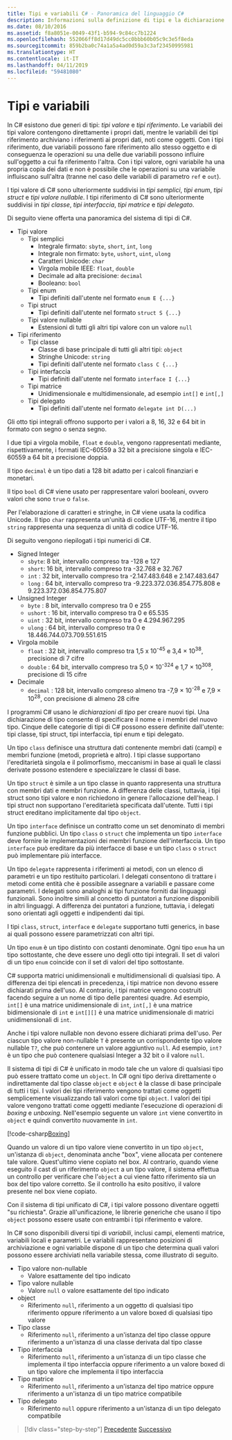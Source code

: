 ```yaml
---
title: Tipi e variabili C# - Panoramica del linguaggio C#
description: Informazioni sulla definizione di tipi e la dichiarazione di variabili nel linguaggio C#
ms.date: 08/10/2016
ms.assetid: f8a8051e-0049-43f1-b594-9c84cc7b1224
ms.openlocfilehash: 552066ff8d17d49dc5cc0bbb60b05c9c3e5f8eda
ms.sourcegitcommit: 859b2ba0c74a1a5a4ad0d59a3c3af23450995981
ms.translationtype: HT
ms.contentlocale: it-IT
ms.lasthandoff: 04/11/2019
ms.locfileid: "59481080"
---
```

# <a name="types-and-variables"></a>Tipi e variabili

In C# esistono due generi di tipi: *tipi valore* e *tipi riferimento*. Le variabili dei tipi valore contengono direttamente i propri dati, mentre le variabili dei tipi riferimento archiviano i riferimenti ai propri dati, noti come oggetti. Con i tipi riferimento, due variabili possono fare riferimento allo stesso oggetto e di conseguenza le operazioni su una delle due variabili possono influire sull'oggetto a cui fa riferimento l'altra. Con i tipi valore, ogni variabile ha una propria copia dei dati e non è possibile che le operazioni su una variabile influiscano sull'altra (tranne nel caso delle variabili di parametro `ref` e `out`).

I tipi valore di C# sono ulteriormente suddivisi in *tipi semplici*, *tipi enum*, *tipi struct* e *tipi valore nullable*. I tipi riferimento di C# sono ulteriormente suddivisi in *tipi classe*, *tipi interfaccia*, *tipi matrice* e *tipi delegato*.

Di seguito viene offerta una panoramica del sistema di tipi di C#.

* Tipi valore
  - Tipi semplici
    * Integrale firmato: `sbyte`, `short`, `int`, `long`
    * Integrale non firmato: `byte`, `ushort`, `uint`, `ulong`
    * Caratteri Unicode: `char`
    * Virgola mobile IEEE: `float`, `double`
    * Decimale ad alta precisione: `decimal`
    * Booleano: `bool`
  - Tipi enum
    * Tipi definiti dall'utente nel formato `enum E {...}`
  - Tipi struct
    * Tipi definiti dall'utente nel formato `struct S {...}`
  - Tipi valore nullable
    * Estensioni di tutti gli altri tipi valore con un valore `null`
* Tipi riferimento
  - Tipi classe
    * Classe di base principale di tutti gli altri tipi: `object`
    * Stringhe Unicode: `string`
    * Tipi definiti dall'utente nel formato `class C {...}`
  - Tipi interfaccia
    * Tipi definiti dall'utente nel formato `interface I {...}`
  - Tipi matrice
    * Unidimensionale e multidimensionale, ad esempio `int[]` e `int[,]`
  - Tipi delegato
    * Tipi definiti dall'utente nel formato `delegate int D(...)`

Gli otto tipi integrali offrono supporto per i valori a 8, 16, 32 e 64 bit in formato con segno o senza segno.

I due tipi a virgola mobile, `float` e `double`, vengono rappresentati mediante, rispettivamente, i formati IEC-60559 a 32 bit a precisione singola e IEC-60559 a 64 bit a precisione doppia.

Il tipo `decimal` è un tipo dati a 128 bit adatto per i calcoli finanziari e monetari.

Il tipo `bool` di C# viene usato per rappresentare valori booleani, ovvero valori che sono `true` o `false`.

Per l'elaborazione di caratteri e stringhe, in C# viene usata la codifica Unicode. Il tipo `char` rappresenta un'unità di codice UTF-16, mentre il tipo `string` rappresenta una sequenza di unità di codice UTF-16.

Di seguito vengono riepilogati i tipi numerici di C#.

* Signed Integer
  - `sbyte`:  8 bit, intervallo compreso tra -128 e 127
  - `short`: 16 bit, intervallo compreso tra -32.768 e 32.767
  - `int`  : 32 bit, intervallo compreso tra -2.147.483.648 e 2.147.483.647
  - `long` : 64 bit, intervallo compreso tra -9.223.372.036.854.775.808 e 9.223.372.036.854.775.807
* Unsigned Integer
  - `byte`   :  8 bit, intervallo compreso tra 0 e 255
  - `ushort` : 16 bit, intervallo compreso tra 0 e 65.535
  - `uint`   : 32 bit, intervallo compreso tra 0 e 4.294.967.295
  - `ulong`  : 64 bit, intervallo compreso tra 0 e 18.446.744.073.709.551.615
* Virgola mobile
  - `float`  : 32 bit, intervallo compreso tra 1,5 x 10<sup>-45</sup> e 3,4 × 10<sup>38</sup>, precisione di 7 cifre
  - `double` : 64 bit, intervallo compreso tra 5,0 × 10<sup>-324</sup> e 1,7 × 10<sup>308</sup>, precisione di 15 cifre
* Decimale
  - `decimal` : 128 bit, intervallo compreso almeno tra -7,9 × 10<sup>-28</sup> e 7,9 × 10<sup>28</sup>, con precisione di almeno 28 cifre

I programmi C# usano le *dichiarazioni di tipo* per creare nuovi tipi. Una dichiarazione di tipo consente di specificare il nome e i membri del nuovo tipo. Cinque delle categorie di tipi di C# possono essere definite dall'utente: tipi classe, tipi struct, tipi interfaccia, tipi enum e tipi delegato.

Un tipo `class` definisce una struttura dati contenente membri dati (campi) e membri funzione (metodi, proprietà e altro). I tipi classe supportano l'ereditarietà singola e il polimorfismo, meccanismi in base ai quali le classi derivate possono estendere e specializzare le classi di base.

Un tipo `struct` è simile a un tipo classe in quanto rappresenta una struttura con membri dati e membri funzione. A differenza delle classi, tuttavia, i tipi struct sono tipi valore e non richiedono in genere l'allocazione dell'heap. I tipi struct non supportano l'ereditarietà specificata dall'utente. Tutti i tipi struct ereditano implicitamente dal tipo `object`.

Un tipo `interface` definisce un contratto come un set denominato di membri funzione pubblici. Un tipo `class` o `struct` che implementa un tipo `interface` deve fornire le implementazioni dei membri funzione dell'interfaccia. Un tipo `interface` può ereditare da più interfacce di base e un tipo `class` o `struct` può implementare più interfacce.

Un tipo `delegate` rappresenta i riferimenti ai metodi, con un elenco di parametri e un tipo restituito particolari. I delegati consentono di trattare i metodi come entità che è possibile assegnare a variabili e passare come parametri. I delegati sono analoghi ai tipi funzione forniti dai linguaggi funzionali. Sono inoltre simili al concetto di puntatori a funzione disponibili in altri linguaggi. A differenza dei puntatori a funzione, tuttavia, i delegati sono orientati agli oggetti e indipendenti dai tipi.

I tipi `class`, `struct`, `interface` e `delegate` supportano tutti generics, in base ai quali possono essere parametrizzati con altri tipi.

Un tipo `enum` è un tipo distinto con costanti denominate. Ogni tipo `enum` ha un tipo sottostante, che deve essere uno degli otto tipi integrali. Il set di valori di un tipo `enum` coincide con il set di valori del tipo sottostante.

C# supporta matrici unidimensionali e multidimensionali di qualsiasi tipo. A differenza dei tipi elencati in precedenza, i tipi matrice non devono essere dichiarati prima dell'uso. Al contrario, i tipi matrice vengono costruiti facendo seguire a un nome di tipo delle parentesi quadre. Ad esempio, `int[]` è una matrice unidimensionale di `int`, `int[,]` è una matrice bidimensionale di `int` e `int[][]` è una matrice unidimensionale di matrici unidimensionali di `int`.

Anche i tipi valore nullable non devono essere dichiarati prima dell'uso. Per ciascun tipo valore non-nullable `T` è presente un corrispondente tipo valore nullable `T?`, che può contenere un valore aggiuntivo `null`. Ad esempio, `int?` è un tipo che può contenere qualsiasi Integer a 32 bit o il valore `null`.

Il sistema di tipi di C# è unificato in modo tale che un valore di qualsiasi tipo può essere trattato come un `object`. In C# ogni tipo deriva direttamente o indirettamente dal tipo classe `object` e `object` è la classe di base principale di tutti i tipi. I valori dei tipi riferimento vengono trattati come oggetti semplicemente visualizzando tali valori come tipi `object`. I valori dei tipi valore vengono trattati come oggetti mediante l'esecuzione di operazioni di *boxing* e *unboxing*. Nell'esempio seguente un valore `int` viene convertito in `object` e quindi convertito nuovamente in `int`.

[!code-csharp[Boxing](../../../samples/snippets/csharp/tour/types-and-variables/Program.cs#L1-L10)]

Quando un valore di un tipo valore viene convertito in un tipo `object`, un'istanza di `object`, denominata anche "box", viene allocata per contenere tale valore. Quest'ultimo viene copiato nel box. Al contrario, quando viene eseguito il cast di un riferimento `object` a un tipo valore, il sistema effettua un controllo per verificare che l'`object` a cui viene fatto riferimento sia un box del tipo valore corretto. Se il controllo ha esito positivo, il valore presente nel box viene copiato.

Con il sistema di tipi unificato di C#, i tipi valore possono diventare oggetti "su richiesta". Grazie all'unificazione, le librerie generiche che usano il tipo `object` possono essere usate con entrambi i tipi riferimento e valore.

In C# sono disponibili diversi tipi di *variabili*, inclusi campi, elementi matrice, variabili locali e parametri. Le variabili rappresentano posizioni di archiviazione e ogni variabile dispone di un tipo che determina quali valori possono essere archiviati nella variabile stessa, come illustrato di seguito.

* Tipo valore non-nullable
  - Valore esattamente del tipo indicato
* Tipo valore nullable
  - Valore `null` o valore esattamente del tipo indicato
* object
  - Riferimento `null`, riferimento a un oggetto di qualsiasi tipo riferimento oppure riferimento a un valore boxed di qualsiasi tipo valore
* Tipo classe
  - Riferimento `null`, riferimento a un'istanza del tipo classe oppure riferimento a un'istanza di una classe derivata dal tipo classe
* Tipo interfaccia
  - Riferimento `null`, riferimento a un'istanza di un tipo classe che implementa il tipo interfaccia oppure riferimento a un valore boxed di un tipo valore che implementa il tipo interfaccia
* Tipo matrice
  - Riferimento `null`, riferimento a un'istanza del tipo matrice oppure riferimento a un'istanza di un tipo matrice compatibile
* Tipo delegato
  - Riferimento `null` oppure riferimento a un'istanza di un tipo delegato compatibile

> [!div class="step-by-step"]
> [Precedente](program-structure.md)
> [Successivo](expressions.md)
